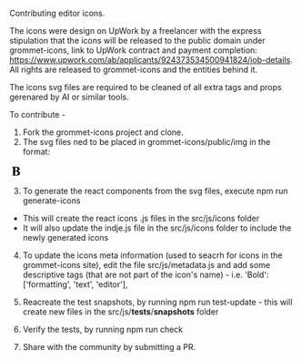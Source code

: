Contributing editor icons.

The icons were design on UpWork by a freelancer with the express stipulation that the icons will be released to the 
public domain under grommet-icons, link to UpWork contract and payment completion: https://www.upwork.com/ab/applicants/924373534500941824/job-details. All rights are released to grommet-icons and the entities behind it.

The icons svg files are required to be cleaned of all extra tags and props gerenared by AI or similar tools.

To contribute - 
1. Fork the grommet-icons project and clone.
2. The svg files ned to be placed in grommet-icons/public/img in the format:

<svg xmlns="http://www.w3.org/2000/svg" width="24" height="24" viewBox="0 0 24 24">
  <path d='M14,11.57a7.93,7.93,0,0,1,3.11,1.25,3.32,3.32,0,0,1,1.28,2.71A3.58,3.58,0,0,1,17,18.42a7.9,7.9,0,0,1-5,1.39H4.07v-.42a3.57,3.57,0,0,0,1.46-.2,1.17,1.17,0,0,0,.54-.52,4.75,4.75,0,0,0,.15-1.58V7A4.81,4.81,0,0,0,6.07,5.4a1.13,1.13,0,0,0-.54-.52,3.67,3.67,0,0,0-1.46-.2V4.26h7.45a10.57,10.57,0,0,1,3.78.48,3.94,3.94,0,0,1,1.75,1.42,3.52,3.52,0,0,1,.64,2,2.86,2.86,0,0,1-.81,2A5.84,5.84,0,0,1,14,11.57Zm-4.17.58v5.56a1.27,1.27,0,0,0,.32.93,1.27,1.27,0,0,0,.93.31,3.57,3.57,0,0,0,1.69-.41A2.79,2.79,0,0,0,14,17.37a3.61,3.61,0,0,0,.41-1.73,3.81,3.81,0,0,0-.5-2,2.72,2.72,0,0,0-1.39-1.21A7.52,7.52,0,0,0,9.85,12.15Zm0-.89a5.92,5.92,0,0,0,2.4-.37,2.73,2.73,0,0,0,1.19-1,3.17,3.17,0,0,0,.41-1.7,3.18,3.18,0,0,0-.41-1.69,2.59,2.59,0,0,0-1.16-1,6.2,6.2,0,0,0-2.43-.33Z' />
</svg>

3. To generate the react components from the svg files, execute npm run generate-icons
* This will create the react icons .js files in the src/js/icons folder
* It will also update the indje.js file in the src/js/icons folder to include the newly generated icons
  
4. To update the icons meta information (used to seacrh for icons in the grommet-icons site), edit the file src/js/metadata.js
and add some descriptive tags (that are not part of the icon's name) - i.e. 
'Bold': ['formatting', 'text', 'editor'],

5. Reacreate the test snapshots, by running npm run test-update - this will create new files in the src/js/__tests__/__snapshots__ folder

6. Verify the tests, by running npm run check

7. Share with the community by submitting a PR.


